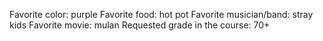 Favorite color: purple
Favorite food: hot pot
Favorite musician/band: stray kids
Favorite movie: mulan
Requested grade in the course: 70+
